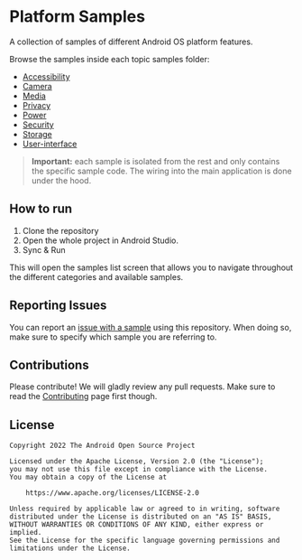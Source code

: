 # Platform Samples

A collection of samples of different Android OS platform features.

Browse the samples inside each topic samples folder:

- [Accessibility](samples/accessibility)
- [Camera](samples/camera)
- [Media](samples/media)
- [Privacy](samples/privacy)
- [Power](samples/power)
- [Security](samples/security)
- [Storage](samples/storage)
- [User-interface](samples/user-interface)

> **Important:** each sample is isolated from the rest and only contains the specific sample code.
> The wiring into the main application is done under the hood.

## How to run

1. Clone the repository
2. Open the whole project in Android Studio.
3. Sync & Run

This will open the samples list screen that allows you to navigate throughout the different
categories and available samples.

## Reporting Issues

You can report an [issue with a sample](https://github.com/android/platform-samples/issues) using
this repository. When doing so, make sure to specify which sample you are referring to.

## Contributions

Please contribute! We will gladly review any pull requests.
Make sure to read the [Contributing](CONTRIBUTING.md) page first though.

## License

```
Copyright 2022 The Android Open Source Project
 
Licensed under the Apache License, Version 2.0 (the "License");
you may not use this file except in compliance with the License.
You may obtain a copy of the License at

    https://www.apache.org/licenses/LICENSE-2.0

Unless required by applicable law or agreed to in writing, software
distributed under the License is distributed on an "AS IS" BASIS,
WITHOUT WARRANTIES OR CONDITIONS OF ANY KIND, either express or implied.
See the License for the specific language governing permissions and
limitations under the License.
```

